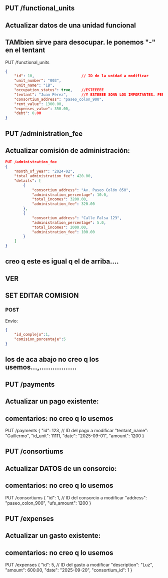 ## PUT /functional_units 
## Actualizar datos de una unidad funcional
## TAMbien sirve para desocupar. le ponemos "-" en el tentant 
PUT /functional_units
```json
{
    "id": 10,                     // ID de la unidad a modificar
    "unit_number": "003",
    "unit_name": "1B",
    "occupation_status": true,    //ESTEEEEE
    "tentant": "Juan Pérez",      //Y ESTEEEE SONN LOS IMPORTANTES. PERO MANDAMOS TDOOS PARA SEGUIR REST DE MANUAL
    "consortium_address": "paseo_colon_900",
    "rent_value": 1300.00,
    "expenses_value": 350.00,
    "debt": 0.00
}
```

## PUT /administration_fee
## Actualizar comisión de administración:
```json
PUT /administration_fee
{
    "month_of_year": "2024-02",
    "total_administration_fee": 420.00,
    "details": [
        {
            "consortium_address": "Av. Paseo Colón 850",
            "administration_percentage": 10.0,
            "total_incomes": 3200.00,
            "administration_fee": 320.00
        },
        {
            "consortium_address": "Calle Falsa 123",
            "administration_percentage": 5.0,
            "total_incomes": 2000.00,
            "administration_fee": 100.00
        }
    ]
}
```


## creo q este es igual q el de arriba....
## VER
## SET EDITAR COMISION
### POST

Envio:
```json
{
    "id_complejo":1,
    "comision_porcentaje":5
}
```

## los de aca abajo no creo q los usemos...,.................

## PUT /payments
## Actualizar un pago existente:
## comentarios: no creo q lo usemos
PUT /payments
{
    "id": 123,                    // ID del pago a modificar
    "tentant_name": "Guillermo",
    "id_unit": 11111,
    "date": "2025-09-01",
    "amount": 1200
}


## PUT /consortiums
## Actualizar DATOS de un consorcio:
## comentarios: no creo q lo usemos
PUT /consortiums
{
    "id": 1,                     // ID del consorcio a modificar
    "address": "paseo_colon_900",
    "ufs_amount": 1200
}

## PUT /expenses
## Actualizar un gasto existente:
## comentarios: no creo q lo usemos
PUT /expenses
{
    "id": 5,                      // ID del gasto a modificar
    "description": "Luz",
    "amount": 600.00,
    "date": "2025-09-20",
    "consortium_id": 1
}